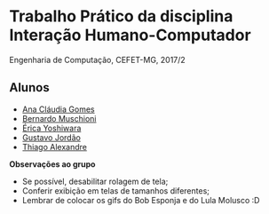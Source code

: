 # Trabalho Prático da disciplina Interação Humano-Computador
Engenharia de Computação, CEFET-MG, 2017/2

## Alunos

* [Ana Cláudia Gomes](https://github.com/gmanaclaudia)
* [Bernardo Muschioni](https://github.com/bmeneghini)
* [Érica Yoshiwara](https://github.com/eriiyoshi)
* [Gustavo Jordão](https://github.com/gustavojordao)
* [Thiago Alexandre]()

**Observações ao grupo**
- Se possível, desabilitar rolagem de tela;
- Conferir exibição em telas de tamanhos diferentes;
- Lembrar de colocar os gifs do Bob Esponja e do Lula Molusco :D
